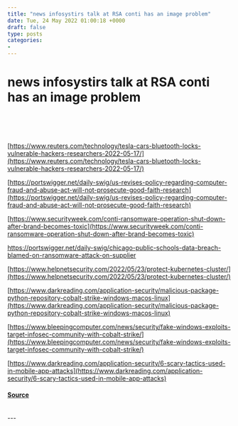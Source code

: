 ```yaml
---
title: "news infosystirs talk at RSA conti has an image problem"
date: Tue, 24 May 2022 01:00:18 +0000
draft: false
type: posts
categories: 
- 
---
```

# news infosystirs talk at RSA conti has an image problem

<br/>

<br/>
 

[https://www.reuters.com/technology/tesla-cars-bluetooth-locks-vulnerable-hackers-researchers-2022-05-17/](https://www.reuters.com/technology/tesla-cars-bluetooth-locks-vulnerable-hackers-researchers-2022-05-17/)

[https://portswigger.net/daily-swig/us-revises-policy-regarding-computer-fraud-and-abuse-act-will-not-prosecute-good-faith-research](https://portswigger.net/daily-swig/us-revises-policy-regarding-computer-fraud-and-abuse-act-will-not-prosecute-good-faith-research)

[https://www.securityweek.com/conti-ransomware-operation-shut-down-after-brand-becomes-toxic](https://www.securityweek.com/conti-ransomware-operation-shut-down-after-brand-becomes-toxic)

https://portswigger.net/daily-swig/chicago-public-schools-data-breach-blamed-on-ransomware-attack-on-supplier

[https://www.helpnetsecurity.com/2022/05/23/protect-kubernetes-cluster/](https://www.helpnetsecurity.com/2022/05/23/protect-kubernetes-cluster/)

[https://www.darkreading.com/application-security/malicious-package-python-repository-cobalt-strike-windows-macos-linux](https://www.darkreading.com/application-security/malicious-package-python-repository-cobalt-strike-windows-macos-linux)

[https://www.bleepingcomputer.com/news/security/fake-windows-exploits-target-infosec-community-with-cobalt-strike/](https://www.bleepingcomputer.com/news/security/fake-windows-exploits-target-infosec-community-with-cobalt-strike/)

[https://www.darkreading.com/application-security/6-scary-tactics-used-in-mobile-app-attacks](https://www.darkreading.com/application-security/6-scary-tactics-used-in-mobile-app-attacks)

#### [Source](http://brakeingsecurity.com/news-infosystirs-talk-at-rsa-conti-has-an-image-problem)

<br/>
---
